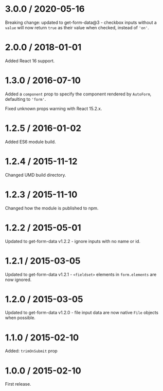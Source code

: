 # 3.0.0 / 2020-05-16

Breaking change: updated to get-form-data@3 - checkbox inputs without a `value` will now return `true` as their value when checked, instead of `'on'`.

# 2.0.0 / 2018-01-01

Added React 16 support.

# 1.3.0 / 2016-07-10

Added a `component` prop to specify the component rendered by `AutoForm`, defaulting to `'form'`.

Fixed unknown props warning with React 15.2.x.

# 1.2.5 / 2016-01-02

Added ES6 module build.

# 1.2.4 / 2015-11-12

Changed UMD build directory.

# 1.2.3 / 2015-11-10

Changed how the module is published to npm.

# 1.2.2 / 2015-05-01

Updated to get-form-data v1.2.2 - ignore inputs with no name or id.

# 1.2.1 / 2015-03-05

Updated to get-form-data v1.2.1 - `<fieldset>` elements in `form.elements` are
now ignored.

# 1.2.0 / 2015-03-05

Updated to get-form-data v1.2.0 - file input data are now native `File` objects
when possible.

# 1.1.0 / 2015-02-10

Added: `trimOnSubmit` prop

# 1.0.0 / 2015-02-10

First release.
